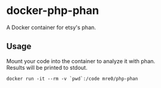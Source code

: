 # docker-php-phan

A Docker container for etsy's phan.

## Usage

Mount your code into the container to analyze it with phan.  
Results will be printed to stdout.

    docker run -it --rm -v `pwd`:/code mre0/php-phan


